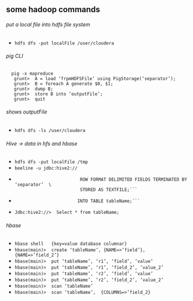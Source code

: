 ## some hadoop commands
###### put a local file into hdfs file system
*  `hdfs dfs -put localFile /user/cloudera`    
###### pig CLI 
```
  pig -x mapreduce          
   grunt>  A = load ‘frpmHDFSFile’ using PigStorage(‘separator’);
   grunt>  B = foreach A generate $0, $1;
   grunt>  dump B;
   grunt>  store B into ‘outputFile’;
   grunt>  quit 
```

###### shows outputFile
*  `hdfs dfs -ls /user/cloudera`  

###### Hive -> data in hfs and hbase  
*  `hdfs dfs -put localFile /tmp `         
*  `beeline -u jdbc:hive2://  `
*  ```Jdbc:hive2://>  create table tableName (field STRING, field_2 INT) \
                            ROW FORMAT DELIMITED FIELDS TERMINATED BY ‘separator’  \
                            STORED AS TEXTFILE;```
*  ```Jdbc:hive2://>  LOAD DATA INPATH ‘tmp/fileName’ OVERWRITE \
                           INTO TABLE tableName;```
*  ```Jdbc:hive2://>  Select * from tableName;```

###### hbase       
*   `hbase shell   {key=value database columnar}`
*   `hbase(main)>  create ‘tableName’, {NAME=>’field’}, {NAME=>’field_2’}`
*   `hbase(main)>  put ‘tableName’, ‘r1’, ‘field’, ‘value’  `
*   `hbase(main)>  put ‘tableName’, ‘r1’, ‘field_2’, ‘value_2’ `
*   `hbase(main)>  put ‘tableName’, ‘r2’, ‘field’, ‘value’  `
*   `hbase(main)>  put ‘tableName’, ‘r2’, ‘field_2’, ‘value_2’ `
*   `hbase(main)>  scan ’tableName’ `
*   `hbase(main)>  scan ‘tableName’,  {COLUMNS=>’field_2} `
  
   
      
      